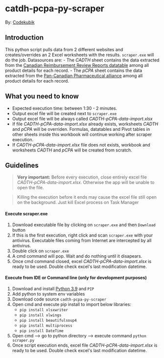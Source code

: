 # catdh-pcpa-py-scraper

By: [Codekubik](http://www.codekubik.com)

## Introduction
This python script pulls data from 2 different websites and creates/overrides an 2 Excel worksheets with the results.
`scraper.exe` will do the job.
Datasources are:
    - The *CADTH* sheet contains the data extracted from the [Canadian Reimbursement Review Reports datatable](https://www.cadth.ca/reimbursement-review-reports) among all product details for each record.
    - The *pCPA* sheet contains the data extracted from the [Pan-Canadian Pharmaceutical alliance](https://www.pcpacanada.ca/negotiations) among all product details for each record.


## What you need to know

- Expected execution time: between 1:30 - 2 minutes.
- Output excel file will be created next to `scraper.exe`
- Output excel file will be always called *CADTH-pCPA-data-import.xlsx*
- If file *CADTH-pCPA-data-import.xlsx* already exists, worksheets *CADTH* and *pCPA* will be overriden. Formulas, datatables and Pivot tables in other sheets inside this workbook will continue working after scraper execution.
- If *CADTH-pCPA-data-import.xlsx* file does not exists, workbook and worksheets *CADTH* and *pCPA* will be created from scratch.


## Guidelines
> **Very important:** Before every execution, close entirely excel file *CADTH-pCPA-data-import.xlsx*. Otherwise the app will be unable to open the file.

> Killing the execution before it ends may cause the excel file still open on the background. Just kill Excel process on Task Manager

#### Execute scraper.exe

1. Download executable file by clicking on `scraper.exe` and then `Download` button
2. If this is the first execution, right click and scan `scraper.exe` with your antivirus. Executable files coming from Internet are intercepted by all antivirus.
3. Double click on `scraper.exe`
4. A cmd command will pop. Wait and do nothing until it disapears.
5. Once cmd command closed, excel *CADTH-pCPA-data-import.xlsx* is ready to be used. Double check excel's last modification datetime.

#### Execute from IDE or Command line (only for development purposes)

1. Download and install [Python 3.9](https://www.python.org/downloads/release/python-390/) and `PIP`
2. Add python to system env variables
3. Download code source `cadth-pcpa-py-scraper`
4. Open cmd and execute pip install to import below libraries:
    - `pip install xlsxwriter`
    - `pip install xlwings`
    - `pip install beautifulsoup4`
    - `pip install multiprocess`
    - `pip install DateTime`
5. Open cmd --> go to python directory --> execute command `python scraper.py`
6. Once script execution ends, excel file *CADTH-pCPA-data-import.xlsx* is ready to be used. Double check excel's last modification datetime.
